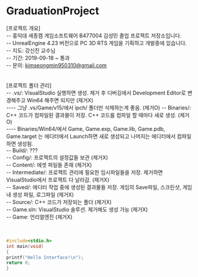 ﻿# GraduationProject  
[프로젝트 개요]<br>
-- 홍익대 세종캠 게임소프트웨어 B477004 김성민 졸업 프로젝트 저장소입니다.<br>
-- UnrealEngine 4.23 버전으로 PC 3D RTS 게임을 기획하고 개발중에 있습니다.<br>
-- 지도: 강신진 교수님<br>
-- 기간: 2019-09-18 ~ 통과<br>
-- 문의: kimseongmin950310@gmail.com<br>
<br>
<br>
[프로젝트 폴더 관리]<br>
-- .vs/: VisualStudio 실행하면 생성. 제거 후 디버깅에서 Development Editor로 변경해주고 Win64 해주면 되지만 (제거X)<br>
---- 그냥 .vs/Game/v15/에서 ipch/ 폴더만 삭제하는게 좋음. (제거O)
-- Binaries/: C++ 코드가 컴파일된 결과물이 저장. C++ 코드를 컴파일 할 때마다 새로 생성. (제거O)<br>
---- Binaries/Win64/에서 Game, Game.exp, Game.lib, Game.pdb, Game.target 는 에디터에서 Launch하면 새로 생성되고 나머지는 에디터에서 컴파일하면 생성됨.<br>
-- Build/: ???<br>
-- Config/: 프로젝트의 설정값들 보관 (제거X)<br>
-- Content/: 에셋 파일들 존재 (제거X)<br>
-- Intermediate/: 프로젝트 관리에 필요한 임시파일들을 저장. 제거하면 VisualStudio에서 프로젝트 다 날라감. (제거X)<br>
-- Saved/: 에디터 작업 중에 생성된 결과물들 저장. 게임의 Save파일, 스크린샷, 게임내 생성 파일, 로그파일 (제거X)<br>
-- Source/: C++ 코드가 저장되는 폴더 (제거X)<br>
-- Game.sln: VisualStudio 솔루션. 제거해도 생성 가능 (제거X)<br>
-- Game: 언리얼엔진 (제거X)<br>
<br>
<br>
```c
#include<stdio.h>
int main(void)
{
printf("Hello Interface!\n");
return 0;
}
```
